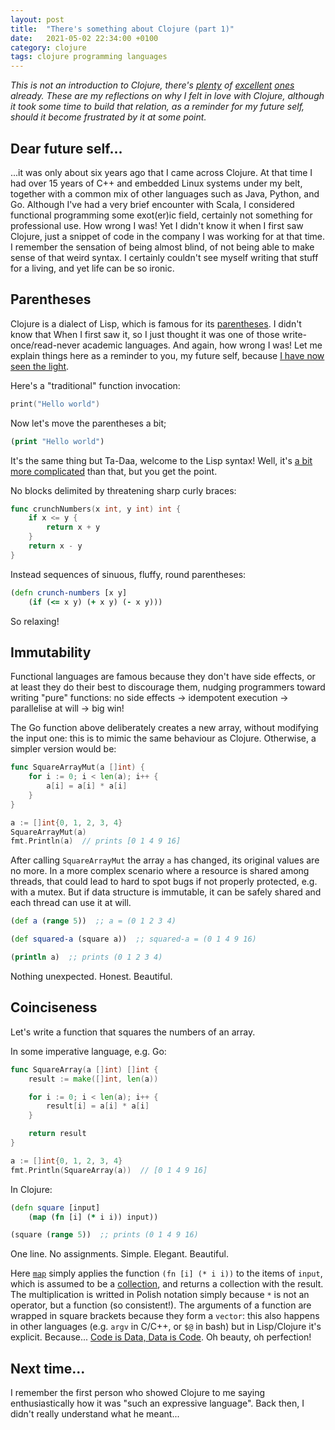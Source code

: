```yaml
---
layout: post
title:  "There's something about Clojure (part 1)"
date:   2021-05-02 22:34:00 +0100
category: clojure
tags: clojure programming languages
---
```


*This is not an introduction to Clojure, there's [plenty](http://clojure-doc.org/articles/tutorials/introduction.html) of [excellent](https://www.braveclojure.com/) [ones](https://www.clojure.org/guides/getting_started) already. These are my reflections on why I felt in love with Clojure, although it took some time to build that relation, as a reminder for my future self, should it become frustrated by it at some point.*


## Dear future self...

...it was only about six years ago that I came across Clojure. At that time I had over 15 years of C++ and embedded Linux systems under my belt, together with a common mix of other languages such as Java, Python, and Go. Although I've had a very brief encounter with Scala, I considered functional programming some exot(er)ic field, certainly not something for professional use. How wrong I was! Yet I didn't know it when I first saw Clojure, just a snippet of code in the company I was working for at that time. I remember the sensation of being almost blind, of not being able to make sense of that weird syntax. I certainly couldn't see myself writing that stuff for a living, and yet life can be so ironic.


## Parentheses

Clojure is a dialect of Lisp, which is famous for its [parentheses](https://xkcd.com/297/). I didn't know that When I first saw it, so I just thought it was one of those write-once/read-never academic languages. And again, how wrong I was! Let me explain things here as a reminder to you, my future self, because [I have now seen the light](https://xkcd.com/224/).

Here's a "traditional" function invocation:

```c
print("Hello world")
```

Now let's move the parentheses a bit;

```clojure
(print "Hello world")
```

It's the same thing but Ta-Daa, welcome to the Lisp syntax! Well, it's [a bit more complicated](https://en.wikipedia.org/wiki/S-expression) than that, but you get the point.

No blocks delimited by threatening sharp curly braces:

```go
func crunchNumbers(x int, y int) int {
    if x <= y {
        return x + y
    }
    return x - y
}
```

Instead sequences of sinuous, fluffy, round parentheses:

```clojure
(defn crunch-numbers [x y]
    (if (<= x y) (+ x y) (- x y)))
```

So relaxing!


## Immutability

Functional languages are famous because they don't have side effects, or at least they do their best to discourage them, nudging programmers toward writing "pure" functions: no side effects -> idempotent execution -> parallelise at will -> big win!

The Go function above deliberately creates a new array, without modifying the input one: this is to mimic the same behaviour as Clojure. Otherwise, a simpler version would be:

```go
func SquareArrayMut(a []int) {
    for i := 0; i < len(a); i++ {
        a[i] = a[i] * a[i]
    }
}

a := []int{0, 1, 2, 3, 4}
SquareArrayMut(a)
fmt.Println(a)  // prints [0 1 4 9 16]
```

After calling `SquareArrayMut` the array `a` has changed, its original values are no more. In a more complex scenario where a resource is shared among threads, that could lead to hard to spot bugs if not properly protected, e.g. with a mutex. But if data structure is immutable, it can be safely shared and each thread can use it at will.

```clojure
(def a (range 5))  ;; a = (0 1 2 3 4)

(def squared-a (square a))  ;; squared-a = (0 1 4 9 16)

(println a)  ;; prints (0 1 2 3 4)
```

Nothing unexpected. Honest. Beautiful.


## Coinciseness

Let's write a function that squares the numbers of an array.

In some imperative language, e.g. Go:

```go
func SquareArray(a []int) []int {
    result := make([]int, len(a))

    for i := 0; i < len(a); i++ {
        result[i] = a[i] * a[i]
    }

    return result
}

a := []int{0, 1, 2, 3, 4}
fmt.Println(SquareArray(a))  // [0 1 4 9 16]
```

In Clojure:

```clojure
(defn square [input]
    (map (fn [i] (* i i)) input))

(square (range 5))  ;; prints (0 1 4 9 16)
```

One line. No assignments. Simple. Elegant. Beautiful.

Here [`map`](https://clojuredocs.org/clojure.core/map) simply applies the function `(fn [i] (* i i))` to the items of `input`, which is assumed to be a [collection](http://clojure-doc.org/articles/language/collections_and_sequences.html), and returns a collection with the result. The multiplication is writted in Polish notation simply because `*` is not an operator, but a function (so consistent!). The arguments of a function are wrapped in square brackets because they form a `vector`: this also happens in other languages (e.g. `argv` in C/C++, or `$@` in bash) but in Lisp/Clojure it's explicit. Because... [Code is Data, Data is Code](https://en.wikipedia.org/wiki/Homoiconicity). Oh beauty, oh perfection!


## Next time...

I remember the first person who showed Clojure to me saying enthusiastically how it was "such an expressive language".
Back then, I didn't really understand what he meant...
